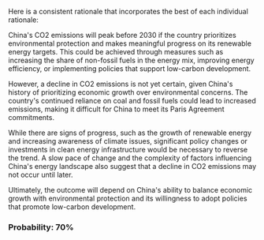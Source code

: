 Here is a consistent rationale that incorporates the best of each individual rationale:

China's CO2 emissions will peak before 2030 if the country prioritizes environmental protection and makes meaningful progress on its renewable energy targets. This could be achieved through measures such as increasing the share of non-fossil fuels in the energy mix, improving energy efficiency, or implementing policies that support low-carbon development.

However, a decline in CO2 emissions is not yet certain, given China's history of prioritizing economic growth over environmental concerns. The country's continued reliance on coal and fossil fuels could lead to increased emissions, making it difficult for China to meet its Paris Agreement commitments.

While there are signs of progress, such as the growth of renewable energy and increasing awareness of climate issues, significant policy changes or investments in clean energy infrastructure would be necessary to reverse the trend. A slow pace of change and the complexity of factors influencing China's energy landscape also suggest that a decline in CO2 emissions may not occur until later.

Ultimately, the outcome will depend on China's ability to balance economic growth with environmental protection and its willingness to adopt policies that promote low-carbon development.

### Probability: 70%